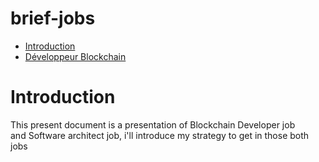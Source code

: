 # brief-jobs

- <a href='#introduction'>Introduction</a>
- <a href='#blockchain-developper'>Développeur Blockchain</a>

# Introduction

This present document is a presentation of Blockchain Developer job<br>
and Software architect job, i'll introduce my strategy to get in those both jobs<br>